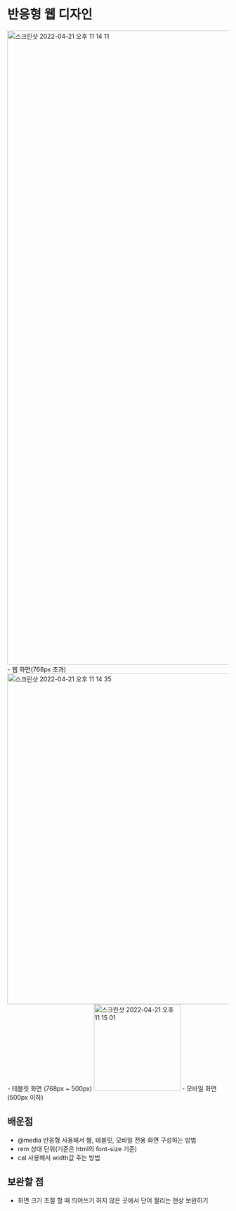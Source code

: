 # 반응형 웹 디자인

<img width="1440" alt="스크린샷 2022-04-21 오후 11 14 11" src="https://user-images.githubusercontent.com/78894678/164477685-c3b79f2d-2ee8-4b73-927f-58127daedf64.png">
- 웹 화면(768px 초과)

<img width="751" alt="스크린샷 2022-04-21 오후 11 14 35" src="https://user-images.githubusercontent.com/78894678/164477702-3d6e3b77-6763-4723-be6c-ecdf16babd4f.png">
- 테블릿 화면 (768px ~ 500px)

<img width="197" alt="스크린샷 2022-04-21 오후 11 15 01" src="https://user-images.githubusercontent.com/78894678/164477718-5db01432-99ea-47c0-9016-8bf28cbc58d3.png">
- 모바일 화면 (500px 이하)

## 배운점
- @media 반응형 사용해서 웹, 테블릿, 모바일 전용 화면 구성하는 방법
- rem 상대 단위(기준은 html의 font-size 기준)
- cal 사용해서 width값 주는 방법

## 보완할 점
- 화면 크기 조절 할 때 띄어쓰기 하지 않은 곳에서 단어 짤리는 현상 보완하기
